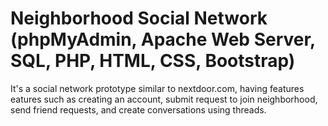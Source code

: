 # Neighborhood Social Network (phpMyAdmin, Apache Web Server, SQL, PHP, HTML, CSS, Bootstrap)
It's a social network prototype similar to nextdoor.com, having features eatures such as creating an account, submit request to join neighborhood, send friend requests, and create conversations using threads.
